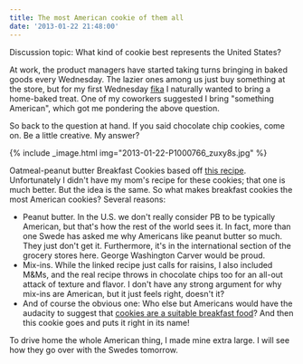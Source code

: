 ```yaml
---
title: The most American cookie of them all
date: '2013-01-22 21:48:00'
---
```


Discussion topic: What kind of cookie best represents the United States?

At work, the product managers have started taking turns bringing in baked goods every Wednesday. The lazier ones among us just buy something at the store, but for my first Wednesday [fika](http://en.wikipedia.org/wiki/Fika_(coffee_break)) I naturally wanted to bring a home-baked treat. One of my coworkers suggested I bring "something American", which got me pondering the above question.

So back to the question at hand. If you said chocolate chip cookies, come on. Be a little creative. My answer?

{% include _image.html img="2013-01-22-P1000766_zuxy8s.jpg" %}

Oatmeal-peanut butter Breakfast Cookies based off [this recipe](http://allrecipes.com/recipe/hearty-breakfast-cookies/). Unfortunately I didn't have my mom's recipe for these cookies; that one is much better. But the idea is the same. So what makes breakfast cookies the most American cookies? Several reasons:

- Peanut butter. In the U.S. we don't really consider PB to be typically American, but that's how the rest of the world sees it. In fact, more than one Swede has asked me why Americans like peanut butter so much. They just don't get it. Furthermore, it's in the international section of the grocery stores here. George Washington Carver would be proud.
- Mix-ins. While the linked recipe just calls for raisins, I also included M&Ms, and the real recipe throws in chocolate chips too for an all-out attack of texture and flavor. I don't have any strong argument for why mix-ins are American, but it just feels right, doesn't it?
- And of course the obvious one: Who else but Americans would have the audacity to suggest that [cookies are a suitable breakfast food](http://www.youtube.com/watch?v=a6EO2zVsIfs)? And then this cookie goes and puts it right in its name!

To drive home the whole American thing, I made mine extra large. I will see how they go over with the Swedes tomorrow.



